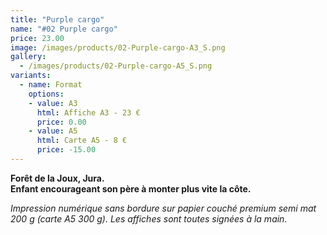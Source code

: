 ```yaml
---
title: "Purple cargo"
name: "#02 Purple cargo"
price: 23.00
image: /images/products/02-Purple-cargo-A3_S.png
gallery:
  - /images/products/02-Purple-cargo-A5_S.png
variants:
  - name: Format
    options:
    - value: A3
      html: Affiche A3 - 23 €
      price: 0.00
    - value: A5
      html: Carte A5 - 8 €
      price: -15.00
---
```

__Forêt de la Joux, Jura.  
Enfant encourageant son père à monter plus vite la côte.__

_Impression numérique sans bordure sur papier couché premium semi mat 200 g (carte A5 300 g). Les affiches sont toutes signées à la main._
